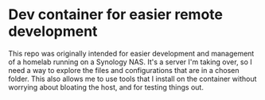 # Dev container for easier remote development

This repo was originally intended for easier development and management of a homelab running on a Synology NAS.
It's a server I'm taking over, so I need a way to explore the files and configurations that are in a chosen folder.
This also allows me to use tools that I install on the container without worrying about bloating the host, and for testing things out.
